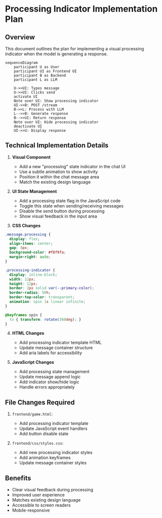 # Processing Indicator Implementation Plan

## Overview

This document outlines the plan for implementing a visual processing indicator when the model is generating a response.

```mermaid
sequenceDiagram
    participant U as User
    participant UI as Frontend UI
    participant B as Backend
    participant L as LLM

    U->>UI: Types message
    U->>UI: Clicks send
    activate UI
    Note over UI: Show processing indicator
    UI->>B: POST /stream
    B->>L: Process with LLM
    L-->>B: Generate response
    B-->>UI: Return response
    Note over UI: Hide processing indicator
    deactivate UI
    UI->>U: Display response
```

## Technical Implementation Details

1. **Visual Component**
   - Add a new "processing" state indicator in the chat UI
   - Use a subtle animation to show activity
   - Position it within the chat message area
   - Match the existing design language

2. **UI State Management**
   - Add a processing state flag in the JavaScript code
   - Toggle this state when sending/receiving messages
   - Disable the send button during processing
   - Show visual feedback in the input area

3. **CSS Changes**
```css
.message.processing {
  display: flex;
  align-items: center;
  gap: 8px;
  background-color: #f8f9fa;
  margin-right: auto;
}

.processing-indicator {
  display: inline-block;
  width: 12px;
  height: 12px;
  border: 2px solid var(--primary-color);
  border-radius: 50%;
  border-top-color: transparent;
  animation: spin 1s linear infinite;
}

@keyframes spin {
  to { transform: rotate(360deg); }
}
```

4. **HTML Changes**
   - Add processing indicator template HTML
   - Update message container structure
   - Add aria labels for accessibility

5. **JavaScript Changes**
   - Add processing state management
   - Update message append logic
   - Add indicator show/hide logic
   - Handle errors appropriately

## File Changes Required

1. `frontend/game.html`:
   - Add processing indicator template
   - Update JavaScript event handlers
   - Add button disable state

2. `frontend/css/styles.css`:
   - Add new processing indicator styles
   - Add animation keyframes
   - Update message container styles

## Benefits

- Clear visual feedback during processing
- Improved user experience
- Matches existing design language
- Accessible to screen readers
- Mobile-responsive